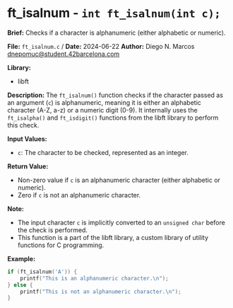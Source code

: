 # ft_isalnum - `int ft_isalnum(int c);`

**Brief:**
Checks if a character is alphanumeric (either alphabetic or numeric).

**File:** `ft_isalnum.c` / **Date:** 2024-06-22
**Author:** Diego N. Marcos <dnepomuc@student.42barcelona.com>

**Library:**
* libft

**Description:**
The `ft_isalnum()` function checks if the character passed as an argument (`c`) is alphanumeric, meaning it is either an alphabetic character (A-Z, a-z) or a numeric digit (0-9). It internally uses the `ft_isalpha()` and `ft_isdigit()` functions from the libft library to perform this check.

**Input Values:**
* `c`: The character to be checked, represented as an integer.

**Return Value:**
* Non-zero value if `c` is an alphanumeric character (either alphabetic or numeric).
* Zero if `c` is not an alphanumeric character.

**Note:**
- The input character `c` is implicitly converted to an `unsigned char` before the check is performed.
- This function is a part of the libft library, a custom library of utility functions for C programming.

**Example:**
```c
if (ft_isalnum('A')) {
    printf("This is an alphanumeric character.\n");
} else {
    printf("This is not an alphanumeric character.\n");
}
```